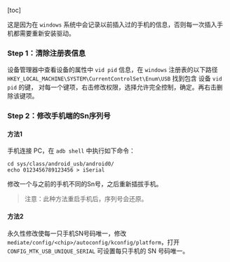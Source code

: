 [toc]

这是因为在 `windows` 系统中会记录以前插入过的手机的信息，否则每一次插入手机都需要重新安装驱动。
### Step 1：清除注册表信息
设备管理器中查看设备的属性中 `vid pid` 信息，在 `windows` 注册表的以下路径         `HKEY_LOCAL_MACHINE\SYSTEM\CurrentControlSet\Enum\USB` 找到包含
设备 `vid pid` 的键， 对每一个键项，右击修改权限，选择允许完全控制，确定。再右击删除该键项。

### Step 2：修改手机端的Sn序列号
#### 方法1

手机连接 PC，在 `adb shell` 中执行如下命令：

```shell
cd sys/class/android_usb/android0/
echo 0123456789123456 > iSerial
```

修改一个与之前的手机不同的Sn号，之后重新插拔手机。

> 注意：此种方法重启手机后，序列号会还原。

#### 方法2

永久性修改使每一只手机SN号码唯一，修改 `mediate/config/<chip>/autoconfig/kconfig/platform`，打开`CONFIG_MTK_USB_UNIQUE_SERIAL` 可设置每只手机的 SN 号码唯一。

